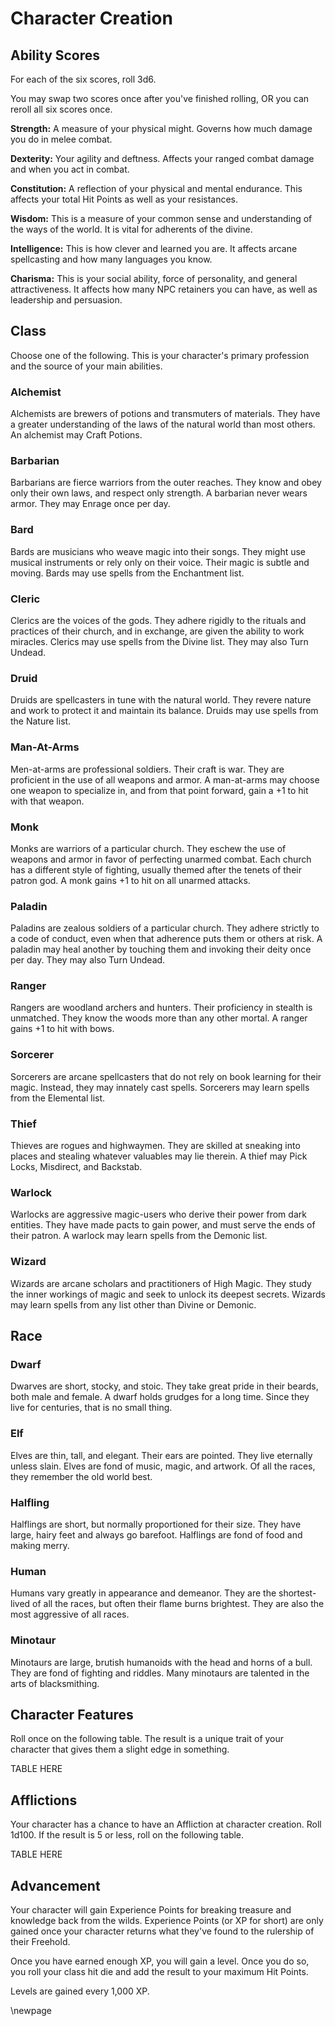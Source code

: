 # Character Creation

## Ability Scores

For each of the six scores, roll 3d6.

You may swap two scores once after you've finished rolling, OR you can reroll
all six scores once.

**Strength:** A measure of your physical might. Governs how much damage you
do in melee combat.

**Dexterity:** Your agility and deftness. Affects your ranged combat damage
and when you act in combat.

**Constitution:** A reflection of your physical and mental endurance. This
affects your total Hit Points as well as your resistances.

**Wisdom:** This is a measure of your common sense and understanding of the
ways of the world. It is vital for adherents of the divine.

**Intelligence:** This is how clever and learned you are. It affects arcane
spellcasting and how many languages you know.

**Charisma:** This is your social ability, force of personality, and general
attractiveness. It affects how many NPC retainers you can have, as well as
leadership and persuasion.

## Class

Choose one of the following. This is your character's primary profession and
the source of your main abilities.

### Alchemist

Alchemists are brewers of potions and transmuters of materials. They have a
greater understanding of the laws of the natural world than most others. An
alchemist may Craft Potions.

### Barbarian

Barbarians are fierce warriors from the outer reaches. They know and obey
only their own laws, and respect only strength. A barbarian never wears
armor. They may Enrage once per day.

### Bard

Bards are musicians who weave magic into their songs. They might use musical
instruments or rely only on their voice. Their magic is subtle and moving.
Bards may use spells from the Enchantment list.

### Cleric

Clerics are the voices of the gods. They adhere rigidly to the rituals and
practices of their church, and in exchange, are given the ability to work
miracles. Clerics may use spells from the Divine list. They may also Turn
Undead.

### Druid

Druids are spellcasters in tune with the natural world. They revere nature
and work to protect it and maintain its balance. Druids may use spells from
the Nature list.

### Man-At-Arms

Men-at-arms are professional soldiers. Their craft is war. They are proficient
in the use of all weapons and armor. A man-at-arms may choose one weapon to
specialize in, and from that point forward, gain a +1 to hit with that weapon.

### Monk

Monks are warriors of a particular church. They eschew the use of weapons and
armor in favor of perfecting unarmed combat. Each church has a different style
of fighting, usually themed after the tenets of their patron god. A monk gains
+1 to hit on all unarmed attacks.

### Paladin

Paladins are zealous soldiers of a particular church. They adhere strictly to
a code of conduct, even when that adherence puts them or others at risk. A
paladin may heal another by touching them and invoking their deity once per day.
They may also Turn Undead.

### Ranger

Rangers are woodland archers and hunters. Their proficiency in stealth is
unmatched. They know the woods more than any other mortal. A ranger gains +1 to
hit with bows.

### Sorcerer

Sorcerers are arcane spellcasters that do not rely on book learning for their
magic. Instead, they may innately cast spells. Sorcerers may learn spells from
the Elemental list.

### Thief

Thieves are rogues and highwaymen. They are skilled at sneaking into places and
stealing whatever valuables may lie therein. A thief may Pick Locks, Misdirect,
and Backstab.

### Warlock

Warlocks are aggressive magic-users who derive their power from dark entities.
They have made pacts to gain power, and must serve the ends of their patron.
A warlock may learn spells from the Demonic list.

### Wizard

Wizards are arcane scholars and practitioners of High Magic. They study the inner
workings of magic and seek to unlock its deepest secrets. Wizards may learn
spells from any list other than Divine or Demonic.

## Race

### Dwarf

Dwarves are short, stocky, and stoic. They take great pride in their beards, both
male and female. A dwarf holds grudges for a long time. Since they live for
centuries, that is no small thing.

### Elf

Elves are thin, tall, and elegant. Their ears are pointed. They live eternally
unless slain. Elves are fond of music, magic, and artwork. Of all the races, they
remember the old world best.

### Halfling

Halflings are short, but normally proportioned for their size. They have
large, hairy feet and always go barefoot. Halflings are fond of food and making
merry.

### Human

Humans vary greatly in appearance and demeanor. They are the shortest-lived of
all the races, but often their flame burns brightest. They are also the most
aggressive of all races.

### Minotaur

Minotaurs are large, brutish humanoids with the head and horns of a bull. They
are fond of fighting and riddles. Many minotaurs are talented in the arts of
blacksmithing.

## Character Features

Roll once on the following table. The result is a unique trait of your character
that gives them a slight edge in something.

TABLE HERE

## Afflictions

Your character has a chance to have an Affliction at character creation. Roll
1d100. If the result is 5 or less, roll on the following table.

TABLE HERE

## Advancement

Your character will gain Experience Points for breaking treasure and knowledge
back from the wilds. Experience Points (or XP for short) are only gained once
your character returns what they've found to the rulership of their Freehold.

Once you have earned enough XP, you will gain a level. Once you do so, you roll
your class hit die and add the result to your maximum Hit Points.

Levels are gained every 1,000 XP.

\newpage
